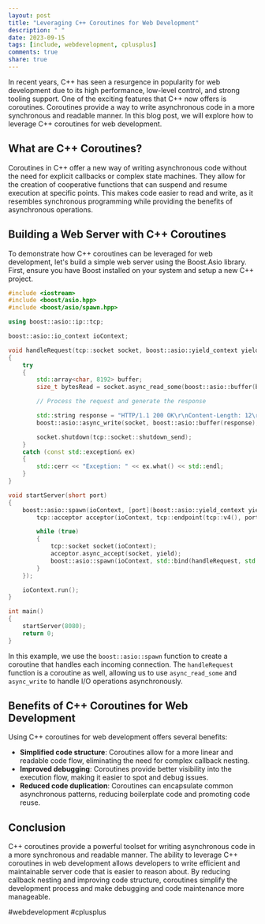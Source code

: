 ```yaml
---
layout: post
title: "Leveraging C++ Coroutines for Web Development"
description: " "
date: 2023-09-15
tags: [include, webdevelopment, cplusplus]
comments: true
share: true
---
```


In recent years, C++ has seen a resurgence in popularity for web development due to its high performance, low-level control, and strong tooling support. One of the exciting features that C++ now offers is coroutines. Coroutines provide a way to write asynchronous code in a more synchronous and readable manner. In this blog post, we will explore how to leverage C++ coroutines for web development.

## What are C++ Coroutines?

Coroutines in C++ offer a new way of writing asynchronous code without the need for explicit callbacks or complex state machines. They allow for the creation of cooperative functions that can suspend and resume execution at specific points. This makes code easier to read and write, as it resembles synchronous programming while providing the benefits of asynchronous operations.

## Building a Web Server with C++ Coroutines

To demonstrate how C++ coroutines can be leveraged for web development, let's build a simple web server using the Boost.Asio library. First, ensure you have Boost installed on your system and setup a new C++ project.

```cpp
#include <iostream>
#include <boost/asio.hpp>
#include <boost/asio/spawn.hpp>

using boost::asio::ip::tcp;

boost::asio::io_context ioContext;

void handleRequest(tcp::socket socket, boost::asio::yield_context yield)
{
    try
    {
        std::array<char, 8192> buffer;
        size_t bytesRead = socket.async_read_some(boost::asio::buffer(buffer), yield);

        // Process the request and generate the response

        std::string response = "HTTP/1.1 200 OK\r\nContent-Length: 12\r\n\r\nHello World!";
        boost::asio::async_write(socket, boost::asio::buffer(response), yield);

        socket.shutdown(tcp::socket::shutdown_send);
    }
    catch (const std::exception& ex)
    {
        std::cerr << "Exception: " << ex.what() << std::endl;
    }
}

void startServer(short port)
{
    boost::asio::spawn(ioContext, [port](boost::asio::yield_context yield) {
        tcp::acceptor acceptor(ioContext, tcp::endpoint(tcp::v4(), port));

        while (true)
        {
            tcp::socket socket(ioContext);
            acceptor.async_accept(socket, yield);
            boost::asio::spawn(ioContext, std::bind(handleRequest, std::move(socket), std::placeholders::_1));
        }
    });

    ioContext.run();
}

int main()
{
    startServer(8080);
    return 0;
}
```

In this example, we use the `boost::asio::spawn` function to create a coroutine that handles each incoming connection. The `handleRequest` function is a coroutine as well, allowing us to use `async_read_some` and `async_write` to handle I/O operations asynchronously.

## Benefits of C++ Coroutines for Web Development

Using C++ coroutines for web development offers several benefits:

* **Simplified code structure**: Coroutines allow for a more linear and readable code flow, eliminating the need for complex callback nesting.
* **Improved debugging**: Coroutines provide better visibility into the execution flow, making it easier to spot and debug issues.
* **Reduced code duplication**: Coroutines can encapsulate common asynchronous patterns, reducing boilerplate code and promoting code reuse.

## Conclusion

C++ coroutines provide a powerful toolset for writing asynchronous code in a more synchronous and readable manner. The ability to leverage C++ coroutines in web development allows developers to write efficient and maintainable server code that is easier to reason about. By reducing callback nesting and improving code structure, coroutines simplify the development process and make debugging and code maintenance more manageable. 

#webdevelopment #cplusplus